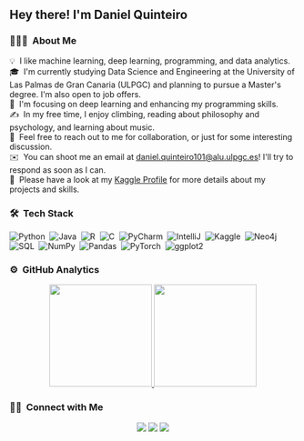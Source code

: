 <h2>Hey there! I'm Daniel Quinteiro</h2>


### 👨🏻‍💻 &nbsp;About Me

💡 &nbsp;I like machine learning, deep learning, programming, and data analytics.\
🎓 &nbsp;I'm currently studying Data Science and Engineering at the University of Las Palmas de Gran Canaria (ULPGC) and planning to pursue a Master's degree. I'm also open to job offers.\
🌱 &nbsp;I'm focusing on deep learning and enhancing my programming skills.\
✍️ &nbsp;In my free time, I enjoy climbing, reading about philosophy and psychology, and learning about music.\
💬 &nbsp;Feel free to reach out to me for collaboration, or just for some interesting discussion.\
✉️ &nbsp;You can shoot me an email at [daniel.quinteiro101@alu.ulpgc.es](mailto:daniel.quinteiro101@alu.ulpgc.es)! I'll try to respond as soon as I can.\
📄 &nbsp;Please have a look at my [Kaggle Profile](https://www.kaggle.com/kingteiro) for more details about my projects and skills.

### 🛠 &nbsp;Tech Stack

![Python](https://img.shields.io/badge/-Python-05122A?style=flat&logo=python)&nbsp;
![Java](https://img.shields.io/badge/-Java-05122A?style=flat&logo=Java&logoColor=FFA518)&nbsp;
![R](https://img.shields.io/badge/-R-05122A?style=flat&logo=R&logoColor=276DC3)&nbsp;
![C](https://img.shields.io/badge/-C-05122A?style=flat&logo=C&logoColor=A8B9CC)&nbsp;
![PyCharm](https://img.shields.io/badge/-PyCharm-05122A?style=flat&logo=pycharm)&nbsp;
![IntelliJ](https://img.shields.io/badge/-IntelliJ-05122A?style=flat&logo=intellij-idea)&nbsp;
![Kaggle](https://img.shields.io/badge/-Kaggle-05122A?style=flat&logo=kaggle)&nbsp;
![Neo4j](https://img.shields.io/badge/-Neo4j-05122A?style=flat&logo=neo4j)&nbsp;
![SQL](https://img.shields.io/badge/-SQL-05122A?style=flat&logo=sql)&nbsp;
![NumPy](https://img.shields.io/badge/-NumPy-05122A?style=flat&logo=numpy)&nbsp;
![Pandas](https://img.shields.io/badge/-Pandas-05122A?style=flat&logo=pandas)&nbsp;
![PyTorch](https://img.shields.io/badge/-PyTorch-05122A?style=flat&logo=pytorch)&nbsp;
![ggplot2](https://img.shields.io/badge/-ggplot2-05122A?style=flat&logo=r&logoColor=276DC3)

### ⚙️ &nbsp;GitHub Analytics

<p align="center">
<a href="https://github.com/danqdon">
  <img height="180em" src="https://github-readme-stats-eight-theta.vercel.app/api?username=danqdon&show_icons=true&theme=algolia&include_all_commits=true&count_private=true"/>
  <img height="180em" src="https://github-readme-stats-eight-theta.vercel.app/api/top-langs/?username=danqdon&layout=compact&langs_count=8&theme=algolia"/>
</a>
</p>

### 🤝🏻 &nbsp;Connect with Me

<p align="center">
<a href="https://www.linkedin.com/in/dani-quinteiro-24a202294/"><img src="https://img.shields.io/badge/-Daniel%20Quinteiro-0077B5?style=flat&logo=Linkedin&logoColor=white"/></a>
<a href="https://www.kaggle.com/kingteiro"><img src="https://img.shields.io/badge/-@kingteiro-20BEFF?style=flat&logo=Kaggle&logoColor=white"/></a>
<a href="mailto:daniel.quinteiro101@alu.ulpgc.es"><img src="https://img.shields.io/badge/-daniel.quinteiro101@alu.ulpgc.es-D14836?style=flat&logo=Gmail&logoColor=white"/></a>
</p>
